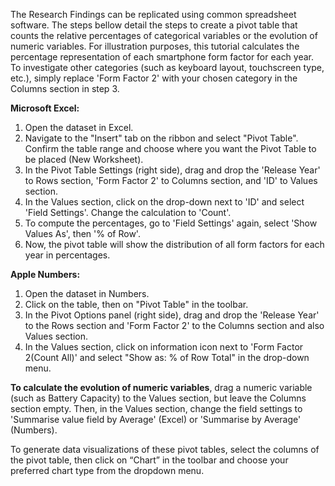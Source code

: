 The Research Findings can be replicated using common spreadsheet software. The steps bellow detail the steps to create a pivot table that counts the relative percentages of categorical variables or the evolution of numeric variables.
For illustration purposes, this tutorial calculates the percentage representation of each smartphone form factor for each year. To investigate other categories (such as keyboard layout, touchscreen type, etc.), simply replace 'Form Factor 2' with your chosen category in the Columns section in step 3.

**Microsoft Excel:**

1. Open the dataset in Excel.
2. Navigate to the "Insert" tab on the ribbon and select "Pivot Table". Confirm the table range and choose where you want the Pivot Table to be placed (New Worksheet).
3. In the Pivot Table Settings (right side), drag and drop the 'Release Year' to Rows section, 'Form Factor 2' to Columns section, and 'ID' to Values section. 
4. In the Values section, click on the drop-down next to 'ID' and select 'Field Settings'. Change the calculation to 'Count'.
5. To compute the percentages, go to 'Field Settings' again, select 'Show Values As', then '% of Row'.
6. Now, the pivot table will show the distribution of all form factors for each year in percentages.

**Apple Numbers:**
1. Open the dataset in Numbers.
2. Click on the table, then on "Pivot Table" in the toolbar.
3. In the Pivot Options panel (right side), drag and drop the 'Release Year' to the Rows section and 'Form Factor 2' to the Columns section and also Values section.
4. In the Values section, click on information icon next to 'Form Factor 2(Count All)' and select "Show as: % of Row Total" in the drop-down menu.

**To calculate the evolution of numeric variables**, drag a numeric variable (such as Battery Capacity) to the Values section, but leave the Columns section empty. Then, in the Values section, change the field settings to 'Summarise value field by Average' (Excel) or 'Summarise by Average' (Numbers).

To generate data visualizations of these pivot tables, select the columns of the pivot table, then click on “Chart” in the toolbar and choose your preferred chart type from the dropdown menu.
